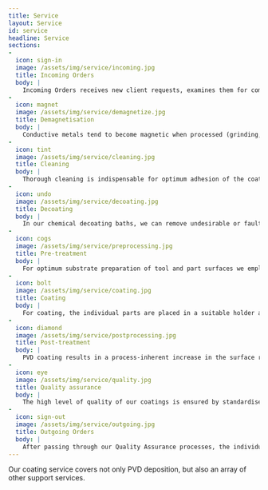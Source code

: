 ```yaml
---
title: Service
layout: Service
id: service
headline: Service
sections:
-
  icon: sign-in
  image: /assets/img/service/incoming.jpg
  title: Incoming Orders
  body: |
    Incoming Orders receives new client requests, examines them for completeness and clarity and defines the necessary processing steps. Experienced and flexible employees check the client's wishes and, where necessary, clarify special requirements. Incoming Orders lays the groundwork for quick and precise execution of your specifications.
-
  icon: magnet
  image: /assets/img/service/demagnetize.jpg
  title: Demagnetisation
  body: |
    Conductive metals tend to become magnetic when processed (grinding, bending, cutting, deep drawing, etc.) or when held with magnets. Even after successful demagnetisation, parts can become magnetically charged again during transport to our facility. Demagnetisation is particularly important for miniature tools in order to reduce their tendendy to chip and collect dust, and also to ensure that no undesirable differences in thickness occur during coating.
-
  icon: tint
  image: /assets/img/service/cleaning.jpg
  title: Cleaning
  body: |
    Thorough cleaning is indispensable for optimum adhesion of the coating. Residues such as oils prevent the chemical bonding and can lead to flaking. In our fully automated ultrasonic cleaning lines, we use CFC-free, alkaline cleaning products. Each line has its own water treatment unit to ensure consistently high cleaning results. Where dirt is difficult to remove (diamond paste, plastic residues, etc.) we recommend precleaning by wet pressure blasting.
-
  icon: undo
  image: /assets/img/service/decoating.jpg
  title: Decoating
  body: |
    In our chemical decoating baths, we can remove undesirable or faulty PVD coatings on steel and carbide metal. The removal of chrome-based coatings is more problematic, however, particularly on carbide metal surfaces. The tools remain sharp with the blade edge intact. For decorative applications we recommend polishing the parts after decoating, as even the slightest changes in the surface can lead to minor deviations in the colour finish.
-
  icon: cogs
  image: /assets/img/service/preprocessing.jpg
  title: Pre-treatment
  body: |
    For optimum substrate preparation of tool and part surfaces we employ special micro shot blasting and wet pressure blasting methods to stabilise blades edges on carbide tools that are subject to high loads. aThis applies in particular to oxidised, contaminated and spark-eroded surfaces, as well as carbide metal surfaces with cobalt elution.
-
  icon: bolt
  image: /assets/img/service/coating.jpg
  title: Coating
  body: |
    For coating, the individual parts are placed in a suitable holder and positioned on the carousel (the loading station) so that they are optimally aligned with the coating source. Correct bracket selection determines how the part is rotated in the machine during the coating process, ensuring optimal coating. The PVD machine is computer-controlled throughout the process. In the first step, a high pressure vacuum is generated and the parts are heated to coating temperature. The surfaces are subsequently activated by physical etching. During coating, the desired metals are evaporated and react with the selectively supplied gases. The evaporated material condenses on the parts to be coated and a thin, uniform layer with the desired composition is formed.
-
  icon: diamond
  image: /assets/img/service/postprocessing.jpg
  title: Post-treatment
  body: |
    PVD coating results in a process-inherent increase in the surface roughness. Droplets of the evaporated metal settles on the part surface. During the post-treatment, the droplets are removed thereby polishing the surface and improving the anti-friction behaviour. A wide range of methods are used for post-treatment for which we have the corresponding blasting machines and polishing machines as well as trained personnel for manual polishing.
-
  icon: eye
  image: /assets/img/service/quality.jpg
  title: Quality assurance
  body: |
    The high level of quality of our coatings is ensured by standardised quality tests to determine the coating thickness, structure, colour and adhesion. Test pieces or test tools are included in every coating batch and examined according to our Quality Management specifications before the batch is released.
-
  icon: sign-out
  image: /assets/img/service/outgoing.jpg
  title: Outgoing Orders
  body: |
    After passing through our Quality Assurance processes, the individual parts are taken from the loading station (carousel) and inspected visually (using a light microscope, if necessary). Outgoing Orders also checks whether all the parts have undergone the processing steps specified by the client. Finished parts are greased, if necessary, and subsequently packed. The client's own packaging material is generally used for the return shipment. This is to ensure the best possible protection for the parts and to avoid unnecessary waste. We can also accommodate clients who wish to collect orders from our facilities.
---
```

Our coating service covers not only PVD deposition, but also an array of other support services.
